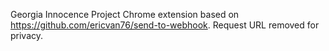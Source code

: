 Georgia Innocence Project Chrome extension based on https://github.com/ericvan76/send-to-webhook. Request URL removed for privacy.
